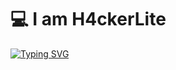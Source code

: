 <h1 align="left">💻 I am H4ckerLite</h1>




[![Typing SVG](https://readme-typing-svg.herokuapp.com/?font=Fira+Code&size=16&color=76B947&background=77FF3500&width=800&lines=%3Cstyle%3E%0A++++text+%7B%0A++++++++word-spacing%3A+-4px%3B%0A++++%7D%0A%3C%2Fstyle%3E%0A%0ASoy+H4ckerLite%2C+un+entusiasta+de+las+CTF%27s+y+la+ciberseguridad.%20)](https://git.io/typing-svg)
